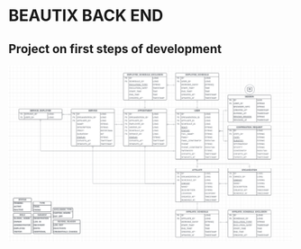# BEAUTIX BACK END

## Project on first steps of development

![Screenshot 2024-05-16 at 16.56.42.png](img%2FScreenshot%202024-05-16%20at%2016.56.42.png)